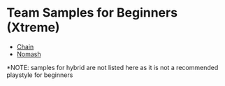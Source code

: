 # Team Samples for Beginners (Xtreme)

- [Chain](teamsamples/ChainSamples.md)
- [Nomash](teamsamples/NomashSamples.md)

*NOTE: samples for hybrid are not listed here as it is not a recommended playstyle for beginners
